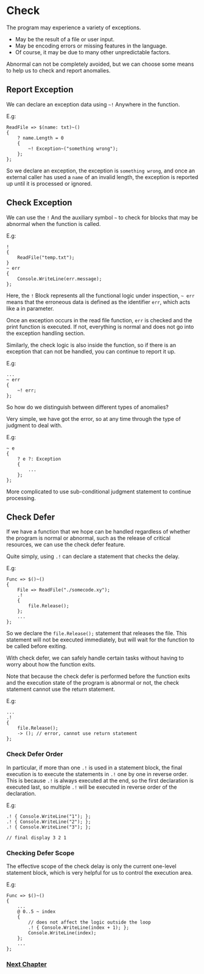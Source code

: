 # Check
The program may experience a variety of exceptions.

- May be the result of a file or user input.
- May be encoding errors or missing features in the language.
- Of course, it may be due to many other unpredictable factors.

Abnormal can not be completely avoided, but we can choose some means to help us to check and report anomalies.

## Report Exception
We can declare an exception data using `~!` Anywhere in the function.

E.g:
```
ReadFile => $(name: txt)~()
{
    ? name.Length = 0
    {
        ~! Exception~("something wrong");
    };
};
```
So we declare an exception, the exception is `something wrong`, and once an external caller has used a `name` of an invalid length, the exception is reported up until it is processed or ignored.
## Check Exception
We can use the `!` And the auxiliary symbol `~` to check for blocks that may be abnormal when the function is called.

E.g:
```
!
{
    ReadFile("temp.txt");
}
~ err
{
    Console.WriteLine(err.message);
};
```
Here, the `!` Block represents all the functional logic under inspection, `~ err` means that the erroneous data is defined as the identifier `err`, which acts like a in parameter.

Once an exception occurs in the read file function, `err` is checked and the print function is executed. If not, everything is normal and does not go into the exception handling section.

Similarly, the check logic is also inside the function, so if there is an exception that can not be handled, you can continue to report it up.

E.g:
```
...
~ err
{
    ~! err;
};
```
So how do we distinguish between different types of anomalies?

Very simple, we have got the error, so at any time through the type of judgment to deal with.

E.g:
```
~ e
{
    ? e ?: Exception
    {
        ...
    };
};
```
More complicated to use sub-conditional judgment statement to continue processing.

## Check Defer
If we have a function that we hope can be handled regardless of whether the program is normal or abnormal, such as the release of critical resources, we can use the check defer feature.

Quite simply, using `.!` can declare a statement that checks the delay.

E.g:
```
Func => $()~()
{
    File => ReadFile("./somecode.xy");
    .!
    {
        file.Release();
    };
    ...
};
```
So we declare the `file.Release();` statement that releases the file. This statement will not be executed immediately, but will wait for the function to be called before exiting.

With check defer, we can safely handle certain tasks without having to worry about how the function exits.

Note that because the check defer is performed before the function exits and the execution state of the program is abnormal or not, the check statement cannot use the return statement.

E.g:
```
...
.!
{
    file.Release();
    -> (); // error, cannot use return statement
};
```

### Check Defer Order
In particular, if more than one `.!` is used in a statement block, the final execution is to execute the statements in `.!` one by one in reverse order. This is because `.!` is always executed at the end, so the first declaration is executed last, so multiple `.!` will be executed in reverse order of the declaration.

E.g:
```
.! { Console.WriteLine("1"); };
.! { Console.WriteLine("2"); };
.! { Console.WriteLine("3"); };

// final display 3 2 1
```

### Checking Defer Scope
The effective scope of the check delay is only the current one-level statement block, which is very helpful for us to control the execution area.

E.g:
```
Func => $()~()
{
    ...
    @ 0..5 ~ index
    {
        // does not affect the logic outside the loop
        .! { Console.WriteLine(index + 1); };
        Console.WriteLine(index);
    };
    ...
};
```

### [Next Chapter](asynchronous.md)
